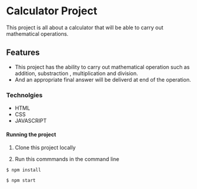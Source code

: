 # Calculator Project 
This project is  all about a calculator that will be able to carry out mathematical operations.

## Features
* This project has the ability to carry out mathematical operation such as addition, substraction , multiplication and division. 
* And an appropriate final answer will be deliverd at end of the operation.

### Technolgies
* HTML
* CSS
* JAVASCRIPT

#### Running the project

1) Clone this project locally

2) Run this commmands in the command line
 
```
$ npm install 

$ npm start
 ```




